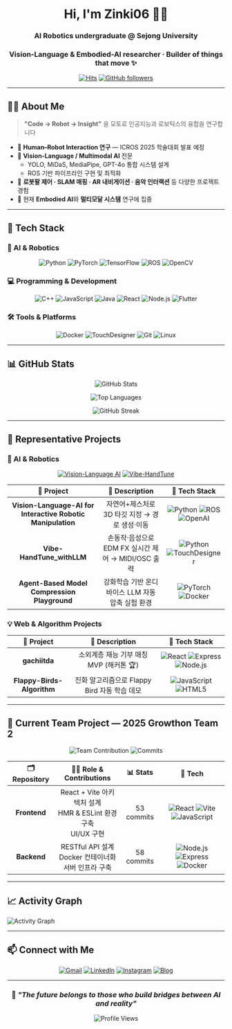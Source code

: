 <!-- 프로필 README (Last updated: 2025-05-27) -->
<div align="center">
  
# Hi, I'm **Zinki06** 👋🤖

### AI Robotics undergraduate @ Sejong University  
### Vision-Language & Embodied-AI researcher · Builder of things that move ✨

[![Hits](https://hits.seeyoufarm.com/api/count/incr/badge.svg?url=https%3A%2F%2Fgithub.com%2FZinki06&count_bg=%2379C83D&title_bg=%23555555&icon=&icon_color=%23E7E7E7&title=Profile+Views&edge_flat=false)](https://hits.seeyoufarm.com)
[![GitHub followers](https://img.shields.io/github/followers/Zinki06?style=social)](https://github.com/Zinki06)

</div>

---

## 🧑‍💻 About Me

> **"Code → Robot → Insight"** 을 모토로 인공지능과 로보틱스의 융합을 연구합니다

- 🔬 **Human–Robot Interaction 연구** — ICROS 2025 학술대회 발표 예정
- 🤖 **Vision-Language / Multimodal AI** 전문
  - YOLO, MiDaS, MediaPipe, GPT-4o 통합 시스템 설계
  - ROS 기반 파이프라인 구현 및 최적화
- 🎯 **로봇팔 제어 · SLAM 매핑 · AR 내비게이션 · 음악 인터랙션** 등 다양한 프로젝트 경험
- 🌱 현재 **Embodied AI**와 **멀티모달 시스템** 연구에 집중

---

## 🔨 Tech Stack

### 🤖 AI & Robotics
<p align="center">
  <img alt="Python" src="https://img.shields.io/badge/Python-3776AB?style=for-the-badge&logo=python&logoColor=white"/>
  <img alt="PyTorch" src="https://img.shields.io/badge/PyTorch-EE4C2C?style=for-the-badge&logo=pytorch&logoColor=white"/>
  <img alt="TensorFlow" src="https://img.shields.io/badge/TensorFlow-FF6F00?style=for-the-badge&logo=tensorflow&logoColor=white"/>
  <img alt="ROS" src="https://img.shields.io/badge/ROS-22314E?style=for-the-badge&logo=ros&logoColor=white"/>
  <img alt="OpenCV" src="https://img.shields.io/badge/OpenCV-27338e?style=for-the-badge&logo=OpenCV&logoColor=white"/>
</p>

### 💻 Programming & Development
<p align="center">
  <img alt="C++" src="https://img.shields.io/badge/C++-00599C?style=for-the-badge&logo=c%2B%2B&logoColor=white"/>
  <img alt="JavaScript" src="https://img.shields.io/badge/JavaScript-F7DF1E?style=for-the-badge&logo=javascript&logoColor=black"/>
  <img alt="Java" src="https://img.shields.io/badge/Java-007396?style=for-the-badge&logo=openjdk&logoColor=white"/>
  <img alt="React" src="https://img.shields.io/badge/React-20232A?style=for-the-badge&logo=react&logoColor=61DAFB"/>
  <img alt="Node.js" src="https://img.shields.io/badge/Node.js-339933?style=for-the-badge&logo=node.js&logoColor=white"/>
  <img alt="Flutter" src="https://img.shields.io/badge/Flutter-02569B?style=for-the-badge&logo=flutter&logoColor=white"/>
</p>

### 🛠️ Tools & Platforms
<p align="center">
  <img alt="Docker" src="https://img.shields.io/badge/Docker-2496ED?style=for-the-badge&logo=docker&logoColor=white"/>
  <img alt="TouchDesigner" src="https://img.shields.io/badge/TouchDesigner-FF3D00?style=for-the-badge&logoColor=white"/>
  <img alt="Git" src="https://img.shields.io/badge/Git-F05032?style=for-the-badge&logo=git&logoColor=white"/>
  <img alt="Linux" src="https://img.shields.io/badge/Linux-FCC624?style=for-the-badge&logo=linux&logoColor=black"/>
</p>

---

## 📊 GitHub Stats

<div align="center">
  
![GitHub Stats](https://github-readme-stats.vercel.app/api?username=Zinki06&show_icons=true&theme=tokyonight&hide_border=true&bg_color=0D1117&title_color=58A6FF&text_color=C9D1D9&icon_color=58A6FF)

![Top Languages](https://github-readme-stats.vercel.app/api/top-langs/?username=Zinki06&layout=compact&theme=tokyonight&hide_border=true&bg_color=0D1117&title_color=58A6FF&text_color=C9D1D9)

![GitHub Streak](https://streak-stats.demolab.com/?user=Zinki06&theme=tokyonight&hide_border=true&background=0D1117&stroke=58A6FF&ring=58A6FF&fire=FF6B6B&currStreakLabel=58A6FF)

</div>

---

## 🚀 Representative Projects

### 🤖 AI & Robotics
<div align="center">

[![Vision-Language AI](https://github-readme-stats.vercel.app/api/pin/?username=Zinki06&repo=Vision-Language-AI-Interactive-Robotic-Manipulation&theme=tokyonight&hide_border=true&bg_color=0D1117)](https://github.com/Zinki06/Vision-Language-AI-Interactive-Robotic-Manipulation)
[![Vibe-HandTune](https://github-readme-stats.vercel.app/api/pin/?username=Zinki06&repo=Vibe-HandTune_withLLM&theme=tokyonight&hide_border=true&bg_color=0D1117)](https://github.com/Zinki06/Vibe-HandTune_withLLM)

</div>

<div align="center">

| 🎯 Project | 📝 Description | 🔧 Tech Stack |
|:---------:|:--------------:|:-------------:|
| **Vision-Language-AI for Interactive Robotic Manipulation** | 자연어+제스처로 3D 타깃 지정 → 경로 생성·이동 | ![Python](https://img.shields.io/badge/-Python-3776AB?style=flat&logo=python&logoColor=white) ![ROS](https://img.shields.io/badge/-ROS-22314E?style=flat&logo=ros&logoColor=white) ![OpenAI](https://img.shields.io/badge/-GPT--4o-412991?style=flat&logo=openai&logoColor=white) |
| **Vibe-HandTune_withLLM** | 손동작·음성으로 EDM FX 실시간 제어 → MIDI/OSC 출력 | ![Python](https://img.shields.io/badge/-Python-3776AB?style=flat&logo=python&logoColor=white) ![TouchDesigner](https://img.shields.io/badge/-TouchDesigner-FF3D00?style=flat&logoColor=white) |
| **Agent-Based Model Compression Playground** | 강화학습 기반 온디바이스 LLM 자동 압축 실험 환경 | ![PyTorch](https://img.shields.io/badge/-PyTorch-EE4C2C?style=flat&logo=pytorch&logoColor=white) ![Docker](https://img.shields.io/badge/-Docker-2496ED?style=flat&logo=docker&logoColor=white) |

</div>

### 💡 Web & Algorithm Projects

<div align="center">

| 🎯 Project | 📝 Description | 🔧 Tech Stack |
|:---------:|:--------------:|:-------------:|
| **gachiitda** | 소외계층 재능 기부 매칭 MVP (해커톤 🏆) | ![React](https://img.shields.io/badge/-React-20232A?style=flat&logo=react&logoColor=61DAFB) ![Express](https://img.shields.io/badge/-Express-000000?style=flat&logo=express&logoColor=white) ![Node.js](https://img.shields.io/badge/-Node.js-339933?style=flat&logo=node.js&logoColor=white) |
| **Flappy-Birds-Algorithm** | 진화 알고리즘으로 Flappy Bird 자동 학습 데모 | ![JavaScript](https://img.shields.io/badge/-JavaScript-F7DF1E?style=flat&logo=javascript&logoColor=black) ![HTML5](https://img.shields.io/badge/-HTML5-E34F26?style=flat&logo=html5&logoColor=white) |

</div>

---

## 🌱 Current Team Project — 2025 Growthon Team 2

<div align="center">

![Team Contribution](https://img.shields.io/badge/Team%20Role-Full%20Stack%20Developer-brightgreen?style=for-the-badge)
![Commits](https://img.shields.io/badge/Total%20Commits-111+-blue?style=for-the-badge)

</div>

<div align="center">

| 🗂️ Repository | 👨‍💻 Role & Contributions | 📊 Stats | 🔧 Tech |
|:-------------:|:-------------------------:|:--------:|:-------:|
| **Frontend** | React + Vite 아키텍처 설계<br/>HMR & ESLint 환경 구축<br/>UI/UX 구현 | 53 commits | ![React](https://img.shields.io/badge/-React-20232A?style=flat&logo=react&logoColor=61DAFB) ![Vite](https://img.shields.io/badge/-Vite-646CFF?style=flat&logo=vite&logoColor=white) ![JavaScript](https://img.shields.io/badge/-JavaScript-F7DF1E?style=flat&logo=javascript&logoColor=black) |
| **Backend** | RESTful API 설계<br/>Docker 컨테이너화<br/>서버 인프라 구축 | 58 commits | ![Node.js](https://img.shields.io/badge/-Node.js-339933?style=flat&logo=node.js&logoColor=white) ![Express](https://img.shields.io/badge/-Express-000000?style=flat&logo=express&logoColor=white) ![Docker](https://img.shields.io/badge/-Docker-2496ED?style=flat&logo=docker&logoColor=white) |

</div>

---

## 📈 Activity Graph

![Activity Graph](https://github-readme-activity-graph.vercel.app/graph?username=Zinki06&theme=tokyo-night&hide_border=true&bg_color=0D1117&color=58A6FF&line=58A6FF&point=FF6B6B&area=true&area_color=58A6FF)

---

## 📫 Connect with Me

<div align="center">

[![Gmail](https://img.shields.io/badge/Gmail-D14836?style=for-the-badge&logo=gmail&logoColor=white)](mailto:your.email@gmail.com)
[![LinkedIn](https://img.shields.io/badge/LinkedIn-0077B5?style=for-the-badge&logo=linkedin&logoColor=white)](https://linkedin.com/in/yourprofile)
[![Instagram](https://img.shields.io/badge/Instagram-E4405F?style=for-the-badge&logo=instagram&logoColor=white)](https://instagram.com/yourusername)
[![Blog](https://img.shields.io/badge/Tech%20Blog-FF5722?style=for-the-badge&logo=blogger&logoColor=white)](https://yourblog.com)

</div>

---

<div align="center">
  
### 💭 *"The future belongs to those who build bridges between AI and reality"*

![Profile Views](https://komarev.com/ghpvc/?username=Zinki06&color=58A6FF&style=for-the-badge)

</div>
